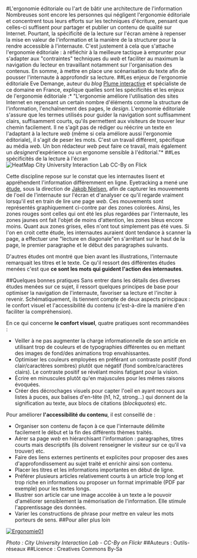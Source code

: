 #L'ergonomie éditoriale ou l'art de bâtir une architecture de l'information
Nombreuses sont encore les personnes qui négligent l'ergonomie éditoriale et concentrent tous leurs efforts sur les techniques d'écriture, pensant que celles-ci suffisent pour partager et publier un contenu de qualité sur Internet. Pourtant, la spécificité de la lecture sur l'écran amène à repenser la mise en valeur de l'information et la manière de la structurer pour la rendre accessible à l'internaute. C'est justement à cela que s'attache l'ergonomie éditoriale : à réfléchir à la meilleure tactique à emprunter pour s'adapter aux "contraintes" techniques du *web* et faciliter au maximum la navigation du lecteur en travaillant notamment sur l'organisation des contenus. En somme, à mettre en place une scénarisation du texte afin de pousser l'internaute à approfondir sa lecture.
##Les enjeux de l'ergonomie éditoriale
Eve Demange, auteur du *blog* [Plume interactive](http://plumeinteractive.canalblog.com/) et spécialiste de ce domaine en France, explique quelles sont les spécificités et les enjeux de l'ergonomie éditoriale :* "L'ergonomie améliore l'utilisation des sites Internet en repensant un certain nombre d'éléments comme la structure de l'information, l'enchaînement des pages, le *design*. L'ergonomie éditoriale s'assure que les termes utilisés pour guider la navigation sont suffisamment clairs, suffisamment courts, qu'ils permettent aux visiteurs de trouver leur chemin facilement. Il ne s'agit pas de rédiger ou réécrire un texte en l'adaptant à la lecture *web* (même si cela améliore aussi l'ergonomie éditoriale), il s'agit de peser les mots. C'est un travail différent, spécifique au média *web*. Un bon rédacteur *web* peut faire ce travail, mais également un *designer*d'expérience ou un ergonome sensible à l'éditorial."*
##Les spécificités de la lecture à l'écran
![HeatMap City University Interaction Lab CC-By on Flick](https://framapic.org/hJ6scGA6YRaq/IAWheIxm8Bbt)


Cette discipline repose sur le constat que les internautes lisent et appréhendent l'information différemment en ligne. Eyetracking a mené une [étude](http://www.useit.com/eyetracking), sous la direction de [Jakob Nielsen](http://fr.wikipedia.org/wiki/Jakob_Nielsen), afin de capturer les mouvements de l'oeil de l'internaute sur l'écran et d'analyser ce qu'il regarde vraiment lorsqu'il est en train de lire une page *web*. Ces mouvements sont représentés graphiquement ci-contre par des zones colorées. Ainsi, les zones rouges sont celles qui ont été les plus regardées par l'internaute, les zones jaunes ont fait l'objet de moins d'attention, les zones bleus encore moins. Quant aux zones grises, elles n'ont tout simplement pas été vues. Si l'on en croit cette étude, les internautes auraient dont tendance à scanner la page, a effectuer une "lecture en diagonale"en s'arrêtant sur le haut de la page, le premier paragraphe et le début des paragraphes suivants.

D'autres études ont montré que bien avant les illustrations, l'internaute remarquait les titres et le texte. Ce qu'il ressort des différentes études menées c'est que **ce sont les mots qui guident l'action des internautes**.





##Quelques bonnes pratiques
Sans entrer dans les détails des diverses études menées sur ce sujet, il ressort quelques principes de base pour optimiser la navigation de l'internaute, favoriser sa lecture et l'inciter à revenir. Schématiquement, ils tiennent compte de deux aspects principaux : le confort visuel et l'accessibilité du contenu (c'est-à-dire la manière d'en faciliter la compréhension).

En ce qui concerne **le confort visuel**, quatre pratiques sont recommandées :
- Veiller à ne pas augmenter la charge informationnelle de son article en utilisant trop de couleurs et de typographies différentes ou en mettant des images de fond/des animations trop envahissantes. 
- Optimiser les couleurs employées en préférant un contraste positif (fond clair/caractères sombres) plutôt que négatif (fond sombre/caractères clairs). Le contraste positif se révélant moins fatigant pour la vision.
- Écrire en minuscules plutôt qu'en majuscules pour les mêmes raisons évoquées.
- Créer des décrochages visuels pour capter l'oeil en ayant recours aux listes à puces, aux balises d'en-tête (h1, h2, strong...) qui donnent de la signification au texte, aux blocs de citations (*blockquotes*) etc.

Pour améliorer **l'accessibilité du contenu**, il est conseillé de :
- Organiser son contenu de façon à ce que l'internaute délimite facilement le début et la fin des différents thèmes traités. 
- Aérer sa page *web* en hiérarchisant l'information : paragraphes, titres courts mais descriptifs (ils doivent renseigner le visiteur sur ce qu'il va trouver) etc.
- Faire des liens externes pertinents et explicites pour proposer des axes d'approfondissement au sujet traité et enrichir ainsi son contenu.
- Placer les titres et les informations importantes en début de ligne.
- Préférer plusieurs articles relativement courts à un article trop long et trop riche en informations ou proposer un format imprimable (PDF par exemple) pour les textes longs.
- Illustrer son article car une image accolée à un texte a le pouvoir d'améliorer sensiblement la mémorisation de l'information. Elle stimule l'apprentissage des données.
- Varier les constructions de phrase pour mettre en valeur les mots porteurs de sens.
##Pour aller plus loin

[![Ergonomie01](https://framapic.org/kvTITjCEjKgq/f978CAwDMsF4)](http://www.pearltrees.com/numerique/ergonomie-editoriale/id5177273)

*Photo : City University Interaction Lab - CC-By on Flickr*
##Auteurs :
Outils-réseaux
##Licence :
Creatives Commons By-Sa
